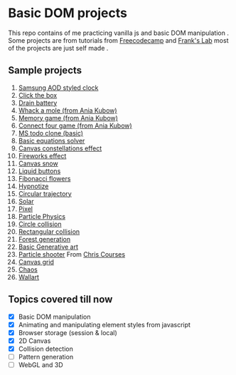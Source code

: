 # Basic DOM projects

This repo contains of me practicing vanilla js and basic DOM manipulation . Some projects are from tutorials from [Freecodecamp](https://www.youtube.com/channel/UC8butISFwT-Wl7EV0hUK0BQ) and [Frank's Lab](https://www.youtube.com/channel/UCEqc149iR-ALYkGM6TG-7vQ) most of the projects are just self made .

## Sample projects

1. [Samsung AOD styled clock](https://pacifio.github.io/learning-dom/samsung-aod/index.html)
2. [Click the box](https://pacifio.github.io/learning-dom/click-the-box/index.html)
3. [Drain battery](https://pacifio.github.io/learning-dom/drain-battery/index.html)
4. [Whack a mole (from Ania Kubow)](https://pacifio.github.io/lwhack-a-mole/samsung-aod/index.html)
5. [Memory game (from Ania Kubow)](https://pacifio.github.io/memory-game/samsung-aod/index.html)
6. [Connect four game (from Ania Kubow)](https://pacifio.github.io/connect-four/samsung-aod/index.html)
7. [MS todo clone (basic)](https://pacifio.github.io/learning-dom/ms-todo-clone/index.html)
8. [Basic equations solver](https://pacifio.github.io/learning-dom/equations-solver/index.html)
9. [Canvas constellations effect](https://pacifio.github.io/learning-dom/basic-canvas/index.html)
10. [Fireworks effect](https://pacifio.github.io/learning-dom/fireworks/index.html)
11. [Canvas snow](https://pacifio.github.io/learning-dom/canvas-snow/index.html)
12. [Liquid buttons](https://pacifio.github.io/learning-dom/liquid-buttons/index.html)
13. [Fibonacci flowers](https://pacifio.github.io/learning-dom/fibonacci-flowers/index.html)
14. [Hypnotize](https://pacifio.github.io/learning-dom/hypnotize/index.html)
15. [Circular trajectory](https://pacifio.github.io/learning-dom/circular-trajectory/index.html)
16. [Solar](https://pacifio.github.io/learning-dom/solar/index.html)
17. [Pixel](https://pacifio.github.io/learning-dom/pixel/index.html)
18. [Particle Physics](https://pacifio.github.io/learning-dom/particle-physics/index.html)
19. [Circle collision](https://pacifio.github.io/learning-dom/circle-collision/index.html)
20. [Rectangular collision](https://pacifio.github.io/learning-dom/rectangular-collision/index.html)
21. [Forest generation](https://pacifio.github.io/learning-dom/forest/index.html)
22. [Basic Generative art](https://pacifio.github.io/learning-dom/generative-art/index.html)
23. [Particle shooter](https://pacifio.github.io/learning-dom/particle-shooter/index.html) From [Chris Courses](https://www.youtube.com/watch?v=eI9idPTT0c4)
24. [Canvas grid](https://pacifio.github.io/learning-dom/grid/index.html)
25. [Chaos](https://pacifio.github.io/learning-dom/chaos/index.html)
26. [Wallart](https://pacifio.github.io/learning-dom/wallart/index.html)

## Topics covered till now

- [x] Basic DOM manipulation
- [x] Animating and manipulating element styles from javascript
- [x] Browser storage (session & local)
- [x] 2D Canvas
- [x] Collision detection
- [ ] Pattern generation
- [ ] WebGL and 3D
